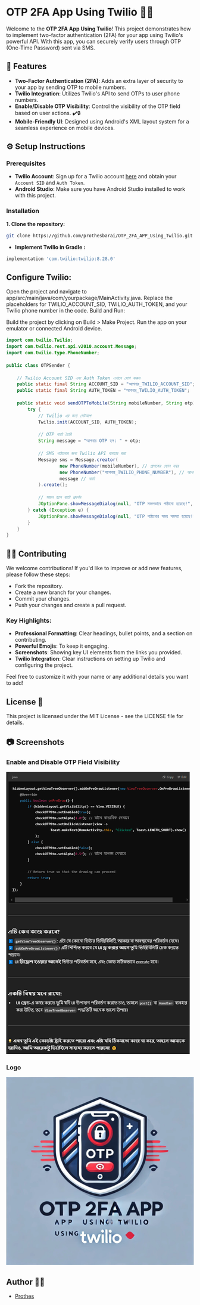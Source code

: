# OTP 2FA App Using Twilio 🔐📱

Welcome to the **OTP 2FA App Using Twilio**! This project demonstrates how to implement two-factor authentication (2FA) for your app using Twilio's powerful API. With this app, you can securely verify users through OTP (One-Time Password) sent via SMS.

## 🚀 Features

- **Two-Factor Authentication (2FA)**: Adds an extra layer of security to your app by sending OTP to mobile numbers.
- **Twilio Integration**: Utilizes Twilio's API to send OTPs to user phone numbers.
- **Enable/Disable OTP Visibility**: Control the visibility of the OTP field based on user actions. ✔️🔒
- **Mobile-Friendly UI**: Designed using Android's XML layout system for a seamless experience on mobile devices.


## ⚙️ Setup Instructions

### Prerequisites
- **Twilio Account**: Sign up for a Twilio account [here](https://www.twilio.com/try-twilio) and obtain your `Account SID` and `Auth Token`.
- **Android Studio**: Make sure you have Android Studio installed to work with this project.

### Installation

**1. Clone the repository:**

```bash
git clone https://github.com/prothesbarai/OTP_2FA_APP_Using_Twilio.git
```
- **Implement Twilio in Gradle :**
```bash
implementation 'com.twilio:twilio:8.28.0'
```

## Configure Twilio:

Open the project and navigate to app/src/main/java/com/yourpackage/MainActivity.java.
Replace the placeholders for TWILIO_ACCOUNT_SID, TWILIO_AUTH_TOKEN, and your Twilio phone number in the code.
Build and Run:

Build the project by clicking on Build > Make Project.
Run the app on your emulator or connected Android device.

```java
import com.twilio.Twilio;
import com.twilio.rest.api.v2010.account.Message;
import com.twilio.type.PhoneNumber;

public class OTPSender {

    // Twilio Account SID এবং Auth Token এখানে যোগ করুন
    public static final String ACCOUNT_SID = "আপনার_TWILIO_ACCOUNT_SID";
    public static final String AUTH_TOKEN = "আপনার_TWILIO_AUTH_TOKEN";

    public static void sendOTPToMobile(String mobileNumber, String otp) {
        try {
            // Twilio এর জন্য সেটআপ
            Twilio.init(ACCOUNT_SID, AUTH_TOKEN);

            // OTP বার্তা তৈরি
            String message = "আপনার OTP হল: " + otp;

            // SMS পাঠানোর জন্য Twilio API ব্যবহার করা
            Message sms = Message.creator(
                    new PhoneNumber(mobileNumber), // প্রাপকের ফোন নম্বর
                    new PhoneNumber("আপনার_TWILIO_PHONE_NUMBER"), // আপনার Twilio ফোন নম্বর
                    message // বার্তা
            ).create();

            // সফল হলে বার্তা প্রদর্শন
            JOptionPane.showMessageDialog(null, "OTP সফলভাবে পাঠানো হয়েছে!", "সফলতা", JOptionPane.INFORMATION_MESSAGE);
        } catch (Exception e) {
            JOptionPane.showMessageDialog(null, "OTP পাঠানোর সময় সমস্যা হয়েছে!", "ত্রুটি", JOptionPane.ERROR_MESSAGE);
        }
    }
}
```

## 🧑‍💻 Contributing
We welcome contributions! If you'd like to improve or add new features, please follow these steps:

- Fork the repository.
- Create a new branch for your changes.
- Commit your changes.
- Push your changes and create a pull request.



### Key Highlights:
- **Professional Formatting**: Clear headings, bullet points, and a section on contributing.
- **Powerful Emojis**: To keep it engaging.
- **Screenshots**: Showing key UI elements from the links you provided.
- **Twilio Integration**: Clear instructions on setting up Twilio and configuring the project. 

Feel free to customize it with your name or any additional details you want to add!



## License 📜
This project is licensed under the MIT License - see the LICENSE file for details.

## 📷 Screenshots

### Enable and Disable OTP Field Visibility
![Enable and Disable OTP Field Visibility](https://github.com/prothesbarai/OTP_2FA_APP_Using_Twilio/blob/main/Enable%20And%20Disable%20Depend%20On%20VISIBILITY.png)

### Logo
![Logo](https://github.com/prothesbarai/OTP_2FA_APP_Using_Twilio/blob/main/logo.jpg)

## Author 👨‍💻
- [Prothes](https://github.com/prothesbarai)